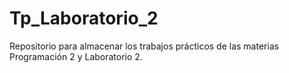 # Tp_Laboratorio_2
Repositorio para almacenar los trabajos prácticos de las materias Programación 2 y Laboratorio 2.

